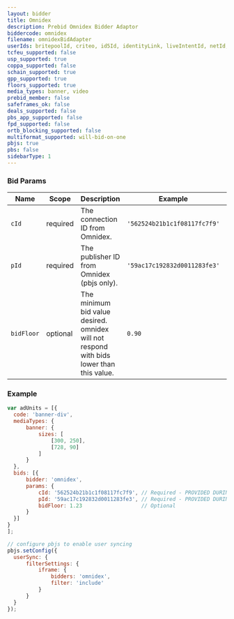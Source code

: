 ```yaml
---
layout: bidder
title: Omnidex
description: Prebid Omnidex Bidder Adaptor
biddercode: omnidex
filename: omnidexBidAdapter
userIds: britepoolId, criteo, id5Id, identityLink, liveIntentId, netId, parrableId, pubCommonId, unifiedId
tcfeu_supported: false
usp_supported: true
coppa_supported: false
schain_supported: true
gpp_supported: true
floors_supported: true
media_types: banner, video
prebid_member: false
safeframes_ok: false
deals_supported: false
pbs_app_supported: false
fpd_supported: false
ortb_blocking_supported: false
multiformat_supported: will-bid-on-one
pbjs: true
pbs: false
sidebarType: 1
---
```


### Bid Params



| Name       | Scope    | Description                                                                              | Example                      | Type     |
|------------|----------|------------------------------------------------------------------------------------------|------------------------------|----------|
| `cId`      | required | The connection ID from Omnidex.                                                          | `'562524b21b1c1f08117fc7f9'` | `string` |
| `pId`      | required | The publisher ID from Omnidex (pbjs only).                                               | `'59ac17c192832d0011283fe3'` | `string` |
| `bidFloor` | optional | The minimum bid value desired. omnidex will not respond with bids lower than this value. | `0.90`                       | `float`  |

### Example

  ```javascript
var adUnits = [{
    code: 'banner-div',
    mediaTypes: {
        banner: {
            sizes: [
                [300, 250],
                [728, 90]
            ]
        }
    },
    bids: [{
        bidder: 'omnidex',
        params: {
            cId: '562524b21b1c1f08117fc7f9', // Required - PROVIDED DURING SETUP...
            pId: '59ac17c192832d0011283fe3', // Required - PROVIDED DURING SETUP...
            bidFloor: 1.23                   // Optional
        }
    }]
}
];

// configure pbjs to enable user syncing
pbjs.setConfig({
    userSync: {
        filterSettings: {
            iframe: {
                bidders: 'omnidex',
                filter: 'include'
            }
        }
    }
});
```
